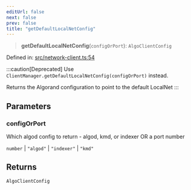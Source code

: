 ```yaml
---
editUrl: false
next: false
prev: false
title: "getDefaultLocalNetConfig"
---
```


> **getDefaultLocalNetConfig**(`configOrPort`): `AlgoClientConfig`

Defined in: [src/network-client.ts:54](https://github.com/algorandfoundation/algokit-utils-ts/blob/e57e96ab17213653e656688e8d7251c0107554cf/src/network-client.ts#L54)

:::caution[Deprecated]
Use `ClientManager.getDefaultLocalNetConfig(configOrPort)` instead.

Returns the Algorand configuration to point to the default LocalNet
:::

## Parameters

### configOrPort

Which algod config to return - algod, kmd, or indexer OR a port number

`number` | `"algod"` | `"indexer"` | `"kmd"`

## Returns

`AlgoClientConfig`
